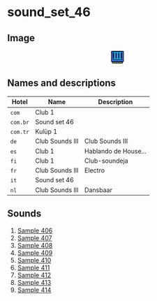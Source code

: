 # sound_set_46

## Image

<div align="center">

![sound_set_46](../uploads/imgs/46.gif)

</div>

## Names and descriptions

| Hotel | Name | Description |
|-|-|-|
| `com` | Club 1 |  |
| `com.br` | Sound set 46 |  |
| `com.tr` | Kulüp 1 |  |
| `de` | Club Sounds III | Club Sounds III |
| `es` | Club 1 | Hablando de House... |
| `fi` | Club 1 | Club-soundeja |
| `fr` | Club Sounds III | Electro |
| `it` | Sound set 46 |  |
| `nl` | Club Sounds III | Dansbaar |

## Sounds

1. [Sample 406](../uploads/sounds/sound_machine_sample_406.mp3)
1. [Sample 407](../uploads/sounds/sound_machine_sample_407.mp3)
1. [Sample 408](../uploads/sounds/sound_machine_sample_408.mp3)
1. [Sample 409](../uploads/sounds/sound_machine_sample_409.mp3)
1. [Sample 410](../uploads/sounds/sound_machine_sample_410.mp3)
1. [Sample 411](../uploads/sounds/sound_machine_sample_411.mp3)
1. [Sample 412](../uploads/sounds/sound_machine_sample_412.mp3)
1. [Sample 413](../uploads/sounds/sound_machine_sample_413.mp3)
1. [Sample 414](../uploads/sounds/sound_machine_sample_414.mp3)